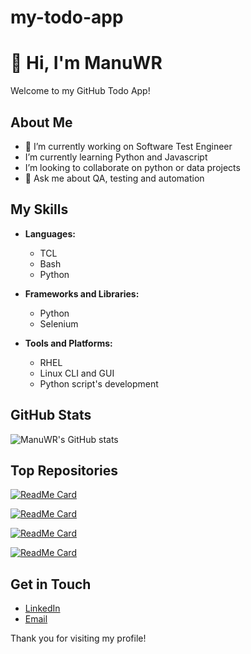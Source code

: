 # my-todo-app
# 👋 Hi, I'm ManuWR

Welcome to my GitHub Todo App!

## About Me

- 🔭 I’m currently working on Software Test Engineer
- I’m currently learning Python and Javascript
- I’m looking to collaborate on python or data projects
- 💬 Ask me about QA, testing and automation
  
## My Skills

- **Languages:**
  - TCL
  - Bash
  - Python

- **Frameworks and Libraries:**
  - Python
  - Selenium

- **Tools and Platforms:**
  - RHEL
  - Linux CLI and GUI
  - Python script's development

## GitHub Stats

![ManuWR's GitHub stats](https://github-readme-stats.vercel.app/api?username=ManuWR&show_icons=true&theme=radical)

## Top Repositories

[![ReadMe Card](https://github-readme-stats.vercel.app/api/pin/?username=ManuWR&repo=python_practice&theme=radical)](https://github.com/ManuWR/python_practice)

[![ReadMe Card](https://github-readme-stats.vercel.app/api/pin/?username=ManuWR&repo=my-todo-app&theme=radical)](https://github.com/ManuWR/my-todo-app)

[![ReadMe Card](https://github-readme-stats.vercel.app/api/pin/?username=ManuWR&repo=app2&theme=radical)](https://github.com/ManuWR/app2)

[![ReadMe Card](https://github-readme-stats.vercel.app/api/pin/?username=ManuWR&repo=Proyectos&theme=radical)](https://github.com/ManuWR/Proyectos)

## Get in Touch

- [LinkedIn](https://www.linkedin.com/in/manuel-wong-5b07251bb/)
- [Email](mailto:j.m.w.r@hotmail.com)

Thank you for visiting my profile!
